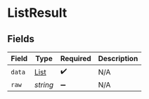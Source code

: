# ListResult


## Fields

| Field                               | Type                                | Required                            | Description                         |
| ----------------------------------- | ----------------------------------- | ----------------------------------- | ----------------------------------- |
| `data`                              | [List](../../models/shared/list.md) | :heavy_check_mark:                  | N/A                                 |
| `raw`                               | *string*                            | :heavy_minus_sign:                  | N/A                                 |